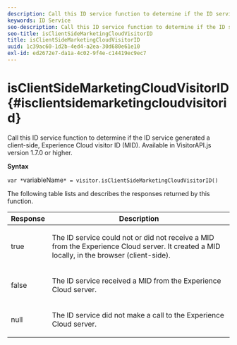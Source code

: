 ```yaml
---
description: Call this ID service function to determine if the ID service generated a client-side, Experience Cloud visitor ID (MID). Available in VisitorAPI.js version 1.7.0 or higher.
keywords: ID Service
seo-description: Call this ID service function to determine if the ID service generated a client-side, Experience Cloud visitor ID (MID). Available in VisitorAPI.js version 1.7.0 or higher.
seo-title: isClientSideMarketingCloudVisitorID
title: isClientSideMarketingCloudVisitorID
uuid: 1c39ac60-1d2b-4ed4-a2ea-30d680e61e10
exl-id: ed2672e7-da1a-4c02-9f4e-c14419ec9ec7
---
```

# isClientSideMarketingCloudVisitorID{#isclientsidemarketingcloudvisitorid}

Call this ID service function to determine if the ID service generated a client-side, Experience Cloud visitor ID (MID). Available in VisitorAPI.js version 1.7.0 or higher.

 **Syntax**

`var *`variableName`* = visitor.isClientSideMarketingCloudVisitorID()`

The following table lists and describes the responses returned by this function.

<table id="table_5D08A5DD6FD04F94818B0E8B790D3136"> 
 <thead> 
  <tr> 
   <th colname="col1" class="entry"> Response </th> 
   <th colname="col2" class="entry"> Description </th> 
  </tr> 
 </thead>
 <tbody> 
  <tr> 
   <td colname="col1"> <p> <span class="codeph"> true</span> </p> </td> 
   <td colname="col2"> <p>The ID service could not or did not receive a MID from the <span class="keyword"> Experience Cloud</span> server. It created a MID locally, in the browser (client-side). </p> </td> 
  </tr> 
  <tr> 
   <td colname="col1"> <p> <span class="codeph"> false</span> </p> </td> 
   <td colname="col2"> <p>The ID service received a MID from the <span class="keyword"> Experience Cloud</span> server. </p> </td> 
  </tr> 
  <tr> 
   <td colname="col1"> <p> <span class="codeph"> null</span> </p> </td> 
   <td colname="col2"> <p>The ID service did not make a call to the <span class="keyword"> Experience Cloud</span> server. </p> </td> 
  </tr> 
 </tbody> 
</table>
